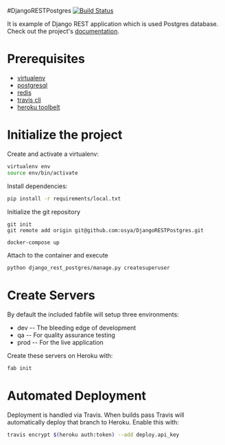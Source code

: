 #DjangoRESTPostgres
[![Build Status](https://travis-ci.org/osya/DjangoRESTPostgres.svg?branch=master)](https://travis-ci.org/osya/DjangoRESTPostgres)

It is example of Django REST application which is used Postgres database. Check out the project's [documentation](http://osya.github.io/DjangoRESTPostgres/).

# Prerequisites
- [virtualenv](https://virtualenv.pypa.io/en/latest/)
- [postgresql](http://www.postgresql.org/)
- [redis](http://redis.io/)
- [travis cli](http://blog.travis-ci.com/2013-01-14-new-client/)
- [heroku toolbelt](https://toolbelt.heroku.com/)

# Initialize the project
Create and activate a virtualenv:

```bash
virtualenv env
source env/bin/activate
```
Install dependencies:

```bash
pip install -r requirements/local.txt
```

Initialize the git repository

```
git init
git remote add origin git@github.com:osya/DjangoRESTPostgres.git
```

```bash
docker-compose up
```
Attach to the container and execute 
```bash
python django_rest_postgres/manage.py createsuperuser
```

# Create Servers
By default the included fabfile will setup three environments:

- dev -- The bleeding edge of development
- qa -- For quality assurance testing
- prod -- For the live application

Create these servers on Heroku with:

```bash
fab init
```

# Automated Deployment
Deployment is handled via Travis. When builds pass Travis will automatically deploy that branch to Heroku. Enable this with:
```bash
travis encrypt $(heroku auth:token) --add deploy.api_key
```
